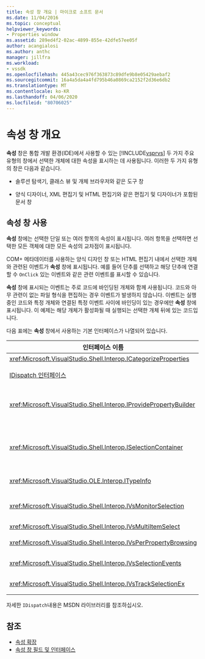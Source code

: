 ```yaml
---
title: 속성 창 개요 | 마이크로 소프트 문서
ms.date: 11/04/2016
ms.topic: conceptual
helpviewer_keywords:
- Properties window
ms.assetid: 289ed4f2-02ac-4899-855e-42dfe57ee05f
author: acangialosi
ms.author: anthc
manager: jillfra
ms.workload:
- vssdk
ms.openlocfilehash: 445a43cec976f363873c89dfe9b8e05429aebaf2
ms.sourcegitcommit: 16a4a5da4a4fd795b46a0869ca2152f2d36e6db2
ms.translationtype: MT
ms.contentlocale: ko-KR
ms.lasthandoff: 04/06/2020
ms.locfileid: "80706025"
---
```

# <a name="properties-window-overview"></a>속성 창 개요
**속성** 창은 통합 개발 환경(IDE)에서 사용할 수 있는 [!INCLUDE[vsprvs](../../code-quality/includes/vsprvs_md.md)] 두 가지 주요 유형의 창에서 선택한 개체에 대한 속성을 표시하는 데 사용됩니다. 이러한 두 가지 유형의 창은 다음과 같습니다.

- 솔루션 탐색기, 클래스 뷰 및 개체 브라우저와 같은 도구 창

- 양식 디자이너, XML 편집기 및 HTML 편집기와 같은 편집기 및 디자이너가 포함된 문서 창

## <a name="using-the-properties-window"></a>속성 창 사용
 **속성** 창에는 선택한 단일 또는 여러 항목의 속성이 표시됩니다. 여러 항목을 선택하면 선택한 모든 객체에 대한 모든 속성의 교차점이 표시됩니다.

 COM+ 메타데이터를 사용하는 양식 디자인 창 또는 HTML 편집기 내에서 선택한 개체와 관련된 이벤트가 **속성** 창에 표시됩니다. 예를 들어 단추를 선택하고 해당 단추에 연결할 수 `OnClick` 있는 이벤트와 같은 관련 이벤트를 표시할 수 있습니다.

 **속성** 창에 표시되는 이벤트는 주로 코드에 바인딩된 개체와 함께 사용됩니다. 코드와 아무 관련이 없는 파일 형식을 편집하는 경우 이벤트가 발생하지 않습니다. 이벤트는 실행 중인 코드와 특정 개체와 연결된 특정 이벤트 사이에 바인딩이 있는 경우에만 **속성** 창에 표시됩니다. 이 예제는 해당 개체가 활성화될 때 실행되는 선택한 개체 뒤에 있는 코드입니다.

 다음 표에는 **속성** 창에서 사용하는 기본 인터페이스가 나열되어 있습니다.

|인터페이스 이름|설명|
|--------------------|-----------------|
|<xref:Microsoft.VisualStudio.Shell.Interop.ICategorizeProperties>|**속성** 창에 범주 목록을 제공하고 각 속성을 범주에 매핑합니다.|
|[IDispatch 인터페이스](/previous-versions/windows/desktop/api/oaidl/nn-oaidl-idispatch)|개체의 메서드 및 속성을 자동화를 지원하는 프로그래밍 도구 및 기타 응용 프로그램에 노출합니다.|
|<xref:Microsoft.VisualStudio.Shell.Interop.IProvidePropertyBuilder>|개체 자체에 의해 구현 된 모달 대화 상자 창을 여는 *빌더라는* 타원 (...) 단추를 제공합니다. 텍스트 필드에 사용자가 값을 쉽게 입력할 수 없는 경우에 사용됩니다. 예를 들어 RGB 값을 결정하는 색상 선택기를 여는 데 사용할 수 있습니다.|
|<xref:Microsoft.VisualStudio.Shell.Interop.ISelectionContainer>|**속성** 창에 표시되는 정보를 업데이트하는 데 사용되는 개체에 대한 액세스를 제공합니다. <xref:Microsoft.VisualStudio.Shell.Interop.ISelectionContainer>표시할 관련 속성이 있는 선택 가능한 개체가 포함된 각 창에 대해 VSPackages에 의해 구현됩니다.|
|<xref:Microsoft.VisualStudio.OLE.Interop.ITypeInfo>|인터페이스의 메서드 및 구조의 필드와 같은 개체 의 형식에 대 한 정보를 제공 합니다.|
|<xref:Microsoft.VisualStudio.Shell.Interop.IVsMonitorSelection>|VSPackage가 선택 이벤트에 대한 알림을 수신하고 현재 프로젝트 계층 구조, 항목, 요소 값 및 명령 UI 컨텍스트에 대한 정보를 검색할 수 있도록 합니다.|
|<xref:Microsoft.VisualStudio.Shell.Interop.IVsMultiItemSelect>|환경에 여러 선택 항목에 대한 액세스 권한을 제공합니다.|
|<xref:Microsoft.VisualStudio.Shell.Interop.IVsPerPropertyBrowsing>|**속성** 창에 표시되는 일부 속성에 지역화된 이름을 제공하는 데 사용됩니다.|
|<xref:Microsoft.VisualStudio.Shell.Interop.IVsSelectionEvents>|현재 선택, 요소 값 또는 명령 UI 컨텍스트에 대한 등록된 VSPackage변경 사항을 인지합니다.|
|<xref:Microsoft.VisualStudio.Shell.Interop.IVsTrackSelectionEx>|현재 선택 영역의 변경 환경을 통보하고 새 선택 영역과 관련된 계층 구조 및 항목 정보에 대한 액세스를 제공합니다.|

 자세한 `IDispatch`내용은 MSDN 라이브러리를 참조하십시오.

## <a name="see-also"></a>참조
- [속성 확장](../../extensibility/internals/extending-properties.md)
- [속성 창 필드 및 인터페이스](../../extensibility/internals/properties-window-fields-and-interfaces.md)
